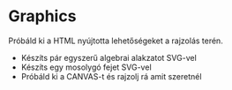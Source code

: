 # Graphics

Próbáld ki a HTML nyújtotta lehetőségeket a rajzolás terén.

- Készíts pár egyszerű algebrai alakzatot SVG-vel
- Készíts egy mosolygó fejet SVG-vel
- Próbáld ki a CANVAS-t és rajzolj rá amit szeretnél